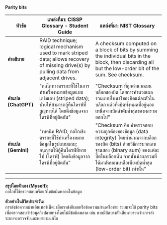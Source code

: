 **Parity bits**

| **หัวข้อ**       | **แหล่งที่มา: CISSP Glossary - Student Guide**                                                                                                       | **แหล่งที่มา: NIST Glossary**                                                                                                                                   |
|-------------------|--------------------------------------------------------------------------------------------------------------------------------------|----------------------------------------------------------------------------------------------------------------------------------------------------------|
| **คำอธิบาย**     | RAID technique; logical mechanism used to mark striped data; allows recovery of missing drive(s) by pulling data from adjacent drives. | A checksum computed on a block of bits by summing the individual bits in the block, then discarding all but the low-order bit of the sum. See checksum.   |
| **คำแปล (ChatGPT)** | "กลไกทางตรรกะที่ใช้ในการทำเครื่องหมายข้อมูลแบบแบ่งแถบ (striped data); ช่วยให้สามารถกู้คืนไดรฟ์ที่สูญหายได้ โดยดึงข้อมูลจากไดรฟ์ที่อยู่ติดกัน"   | "Checksum ที่ถูกคำนวณบนบล็อกของบิต โดยการคำนวณผลรวมแบบไบนารีของบิตแต่ละตัวในบล็อก แล้วทิ้งบิตทั้งหมดที่อยู่นอกเหนือจากบิตลำดับต่ำสุดของผลรวมออกไป"    |
| **คำแปล (Gemini)** | "เทคนิค RAID; กลไกเชิงตรรกะที่ใช้ทำเครื่องหมายข้อมูลในรูปแบบแถบ; อนุญาตให้กู้คืนไดรฟ์ที่หายไป (ไดรฟ์) โดยดึงข้อมูลจากไดรฟ์ที่อยู่ติดกัน"          | "Checksum คือ ค่าตรวจสอบความถูกต้องของข้อมูล (data integrity) โดยคำนวณจากบล็อกของบิต (bits) ด้วยวิธีการบวกเลขฐานสอง (binary sum) ของแต่ละบิตในบล็อกนั้น จากนั้นนำผลรวมที่ได้มาตัดทอนเหลือเพียงบิตต่ำสุด (low-order bit) เท่านั้น" |

---

**สรุปโดยตัวเอง (Myself):**  
กลไกที่ใช้ตรวจสอบหรือแก้ไขข้อผิดพลาดในข้อมูล  

**ตัวอย่างในชีวิตประจำวัน:**  
การส่งข้อความผ่านอินเทอร์เน็ต: เมื่อเราส่งอีเมลหรือข้อความผ่านเครือข่าย ระบบจะใช้ parity bits เพื่อตรวจสอบว่าข้อมูลถึงปลายทางโดยไม่มีข้อผิดพลาด เช่น หากมีบิตบางตัวเสียหายระหว่างการส่ง ระบบจะตรวจจับและพยายามแก้ไข
